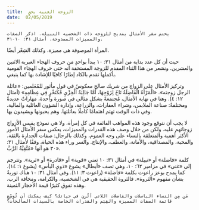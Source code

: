 ```yaml
---
title:  الزوجة الغنية بحقٍ
date:  02/05/2019
---
```


`يختم سفر الأمثال بمديح للزوجة ذات الشخصية النبيلة. اذكر الصفات والمميزات الممدوحة. أمثال ٣١: ١٠-٣١.`

المرأة الموصوفة هي مميزة، وكذلك الشِعْر أيضًا.

حيث أن كل عدد بداية من أمثال ٣١: ١٠ يبدأ بواحدٍ من حروف الهجاء العبرية الاثنين والعشرين. ونشعر من هذا الثناء المقدم للزوجة المستحقة أنه حتى حروف الهجاء القومية بأكملها تقدم بالكاد إطارًا كافيًا للإشادة بها كما ينبغي.

وتركيز الأمثال على الزواج من شريك صالح معكوسٌ في قول مأثور للمُعَلمين: «عائلة الرجل زوجته». «الْمَرْأَةُ الْفَاضِلَةُ تَاجٌ لِزَوْجِهَا، أَمَّا جَالِبَةُ الْخِزْيِ فَكَنَخْرٍ فِي عِظَامِهِ» (أمثال ١٢: ٤). وهنا في نهاية الأمثال، مُجتمعةً بشكل مثالي في صورة واحدة، مهاراتٌ عديدةٌ ومختلفةٌ: صناعة الملابس، وشراء العقارات، والزراعة، وإدارة الشؤون العائلية والمالية. وفي ذات الوقت تهتم اهتمامًا كاملًا بعائلتها. وهم يحبونها ويشيدون بها.

لا يجب أن نتوقع وجود هذه المواهب الفائقة في كل إمرأة، ولا هي نموذج يقيس الأزواج زوجاتهم عليه. ولكن من خلال وصف هذه القدرات والمميزات، يعكس سفر الأمثال الأمور الأكثر أهمية والمتعلقة بالنساء على وجه العموم، وكذلك بالرجال: صفات الجدارة بالثقة، والمحبة، والمصداقية، والأمانة، والعطف، والإنتاج. والسر وراء هذه الحياة، وفقًا لأمثال ٣١: ٣٠ هو أنها «مُتَّقِيَّةُ الرَّبَّ».

كلمة «فاضلة» أو «نبيلة» في أمثال ٣١: ١٠ تعني «قوية» أو «قادرة» أو «ثرية». وتترجم إلى «غنى» في مزامير ٦٢: ١٠، وهي تصف «أبطال» يشوع «ذوي البأس» (يشوع ١: ١٤). كما يمدح بوعز راعوث بكلمة «فاضلة» (راعوث ٣: ١١). وفي أمثال ٣١: ١٠ هناك توريةٌ بشأن مفهوم «الثروة». فالثروة الحقيقية هي في الشخصية، والكرامة، ومخافة الرب. وهذه تفوق كثيرًا قيمة الأحجار الثمينة.

`مَن مِن النساء الباسلات والفاضلات اللاتي أثّرن في حياتك؟ كيف يمكنك أن تُوسِّع قائمة الصفات المميزة والقِيَم والقدرات الخاصة بالسيدات الصالحات؟`
